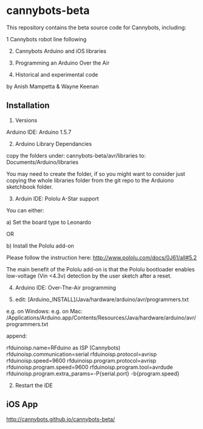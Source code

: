 cannybots-beta
==============

This repository contains the beta source code for Cannybots, including:

1  Cannybots robot line following

2. Cannybots Arduino and iOS libraries

3. Programming an Arduino Over the Air 

4. Historical and experimental code

by
Anish Mampetta
&
Wayne Keenan



Installation
------------

1. Versions

Arduino IDE:  Arduino 1.5.7



2. Arduino Library Dependancies

copy the folders under: cannybots-beta/avr/libraries
to: Documents/Arduino/libraries

You may need to create the folder, if so you might want to consider just copying the whole libraries folder from the git repo to the Arduiono sketchbook folder.


3. Arduin IDE:  Pololu A-Star support

You can either:

a) Set the board type to Leonardo 

OR

b) Install the Pololu add-on

Please follow the instruction here: http://www.pololu.com/docs/0J61/all#5.2 

The main benefit of the Pololu add-on is that the Pololu bootloader enables low-voltage (Vin <4.3v) detection by the user sketch after a reset.



4. Arduino IDE: Over-The-Air programming

1.  edit: [Arduino_INSTALL]/Java/hardware/arduino/avr/programmers.txt

e.g. on Windows:
e.g. on Mac: 		/Applications/Arduino.app/Contents/Resources/Java/hardware/arduino/avr/programmers.txt

append:

rfduinoisp.name=RFduino as ISP (Cannybots)
rfduinoisp.communication=serial
rfduinoisp.protocol=avrisp
rfduinoisp.speed=9600
rfduinoisp.program.protocol=avrisp
rfduinoisp.program.speed=9600
rfduinoisp.program.tool=avrdude
rfduinoisp.program.extra_params=-P{serial.port} -b{program.speed}

2. Restart the IDE



iOS App
-------

http://cannybots.github.io/cannybots-beta/


